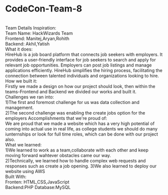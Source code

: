 # CodeCon-Team-8
<br>Team Details
Inspiration: <br>
Team Name: HackWizards Team<br>
Frontend: Manitej,Aryan,Rohith<br>
Backend: Akhil,Yatish<br>
What it does: <br>
HireHub is a job board platform that connects job seekers with employers. It provides a user-friendly interface for job seekers to search and apply for relevant job opportunities. Employers can post job listings and manage applications efficiently. HireHub simplifies the hiring process, facilitating the connection between talented individuals and organizations looking to hire.<br>
How we built it: <br>
Firstly we made a design on how our project should look, then within the teams-Frontend and Backend we divided our works and built it.<br>
Challenges we ran into: <br>
1)The first and foremost challenge for us was data collection and management.<br>
2)The second challenge was enabling the create jobs option for the employers
Accomplishments that we're proud of: <br>
We are proud that we made a website which has a very high potential of coming into actual use in real life, as college students we should do many iunternships or look for full time roles, which can be done with our project also.<br>
What we learned: <br>
1)We learned to work as a team,collaborate with each other  and keep moving forward wahtever obstacles came our way.<br>
2)Technically, we learned how to handle complex web requests and responses such as create a job opening.
3)We also learned to deploy our website using AWS<br>
Built With: <br>
Fronten: HTML,CSS,JavaScript<br>
Backend:PHP
Database:MySQL

